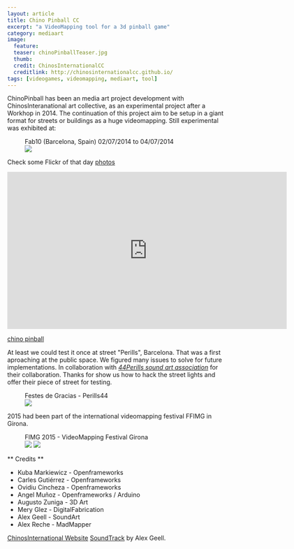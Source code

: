 ```yaml
---
layout: article
title: Chino Pinball CC 
excerpt: "a VideoMapping tool for a 3d pinball game"
category: mediaart
image: 
  feature: 
  teaser: chinoPinballTeaser.jpg
  thumb: 
  credit: ChinosInternationalCC
  creditlink: http://chinosinternationalcc.github.io/
tags: [videogames, videomapping, mediaart, tool]
---
```


ChinoPinball has been an media art project development with ChinosInteranational art collective, as an experimental project after a Workhop in 2014. The continuation of this project aim to be setup in a giant format for streets or buildings as a huge videomapping. Still experimental was exhibited at:

<figure class="one">
	<figcaption>Fab10 (Barcelona, Spain) 02/07/2014 to 04/07/2014
	</figcaption>
	<img src="https://c2.staticflickr.com/8/7328/15899879383_8eeb98c1b0_z.jpg">
</figure>

Check some Flickr of that day [photos](https://flic.kr/s/aHsjZxKsra)

<iframe src="https://player.vimeo.com/video/100059297" width="640" height="360" frameborder="0" webkitallowfullscreen mozallowfullscreen allowfullscreen></iframe> <p><a href="https://vimeo.com/100059297">chino pinball</a>

At least we could test it once at street "Perills", Barcelona. That was a first aproaching at the public space. We figured many issues to solve for future implementations.
In collaboration with [*44Perills sound art association*](https://es-es.facebook.com/44Perills) for their collaboration.
Thanks for  show us how to hack the street lights and offer their piece of street for testing. 

<figure class="one">
	<figcaption>Festes de Gracias - Perills44</figcaption>
	<img src="https://c2.staticflickr.com/8/7548/16330507045_db4dbaef1b_z.jpg">
</figure>

2015 had been part of the international videomapping festival FFIMG in Girona.

<figure class="one">
	<figcaption>FIMG 2015 - VideoMapping Festival Girona</figcaption>
	<img src="https://c1.staticflickr.com/1/416/19874163776_13c9782fa5_z.jpg">
	<img src="https://c2.staticflickr.com/4/3667/19247034813_4c394910d4_z.jpg">
</figure>

** Credits **

- Kuba Markiewicz - Openframeworks
- Carles Gutiérrez - Openframeworks
- Ovidiu Cincheza - Openframeworks
- Angel Muñoz - Openframeworks / Arduino
- Augusto Zuniga - 3D Art
- Mery Glez - DigitalFabrication
- Alex Geell - SoundArt
- Alex Reche - MadMapper

[ChinosInternational Website](http://chinosinternationalcc.github.io/)
[SoundTrack](https://soundcloud.com/alexgeell/chinos-internacional-pinball-raval-song) by Alex Geell.